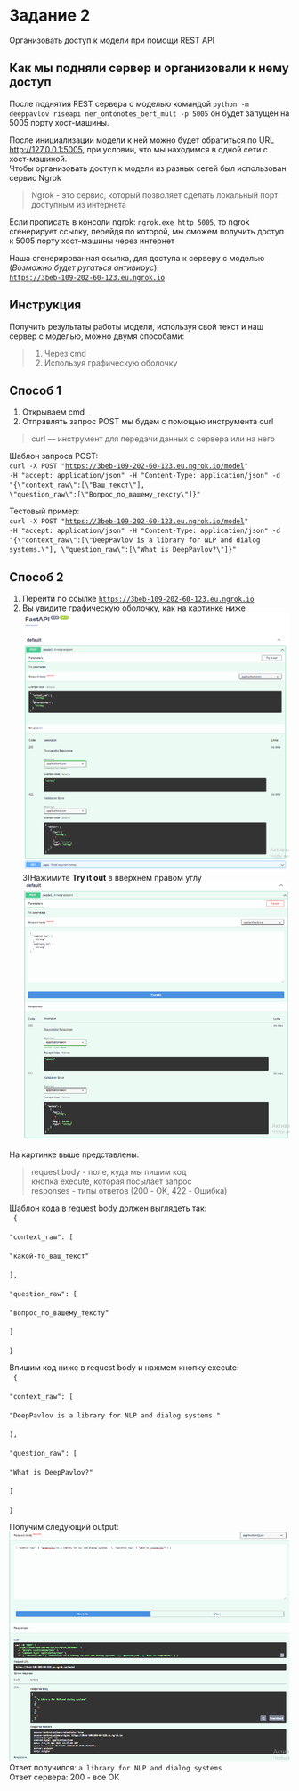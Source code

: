 # Задание 2
Организовать доступ к модели при помощи REST API    

## Как мы подняли сервер и организовали к нему доступ
После поднятия REST сервера с моделью командой <code>python -m deeppavlov riseapi ner_ontonotes_bert_mult -p 5005</code> он будет запущен на 5005 порту хост-машины.

После инициализации модели к ней можно будет обратиться по URL http://127.0.0.1:5005, при условии, что мы находимся в одной сети с хост-машиной.  
Чтобы организовать доступ к модели из разных сетей был использован сервис Ngrok

>Ngrok - это сервис, который позволяет сделать локальный порт доступным из интернета 

Если прописать в консоли ngrok:  <code>ngrok.exe http 5005</code>, то ngrok сгенерирует ссылку, перейдя по которой, мы сможем получить доступ к 5005 порту хост-машины через интернет  

Наша сгенерированная ссылка, для доступа к серверу с моделью (<em>Возможно будет ругаться антивирус</em>):  
<code>https://3beb-109-202-60-123.eu.ngrok.io</code>  

## Инструкция
Получить результаты работы модели, используя свой текст и наш сервер с моделью, можно двумя способами:
> 1) Через cmd 
> 2) Используя графическую оболочку   

## Способ 1  
1) Открываем cmd  
2) Отправлять запрос POST мы будем с помощью инструмента curl  
>curl — инструмент для передачи данных с сервера или на него  

Шаблон запроса POST:  
<code>curl -X POST "https://3beb-109-202-60-123.eu.ngrok.io/model" -H "accept: application/json" -H "Content-Type: application/json" 
-d "{\\"context_raw\\":[\\"Ваш_текст\\"], \\"question_raw\\":[\\"Вопрос_по_вашему_тексту\\"]}"</code> 

Тестовый пример:  
<code>curl -X POST "https://3beb-109-202-60-123.eu.ngrok.io/model" -H "accept: application/json" -H "Content-Type: application/json" -d "{\\"context_raw\\":[\\"DeepPavlov is a library for NLP and dialog systems.\\"], \\"question_raw\\":[\\"What is DeepPavlov?\\"]}"</code>  
  
## Способ 2  
1) Перейти по ссылке <code>https://3beb-109-202-60-123.eu.ngrok.io</code>  
2) Вы увидите графическую оболочку, как на картинке ниже  
![image info](https://github.com/MyasnikovAndrey/deeppavlov-task2/blob/main/pictures/1.png)  
3)Нажимите **Try it out** в вверхнем правом углу  
![image info](https://github.com/MyasnikovAndrey/deeppavlov-task2/blob/main/pictures/2.png)  
  
На картинке выше представлены:
> request body - поле, куда мы пишим код  
> кнопка execute, которая посылает запрос  
> responses - типы ответов (200 - OK, 422 - Ошибка)  

Шаблон кода в request body должен выглядеть так:  
<code> {  
  "context_raw": [  
    "какой-то_ваш_текст"  
  ],  
  "question_raw": [  
    "вопрос_по_вашему_тексту"  
  ]  
}</code>   
  
Впишим код ниже в request body и нажмем кнопку execute:  
<code> {  
  "context_raw": [  
    "DeepPavlov is a library for NLP and dialog systems."  
  ],  
  "question_raw": [  
    "What is DeepPavlov?"  
  ]  
}</code>   

Получим следующий output:  
![image info](https://github.com/MyasnikovAndrey/deeppavlov-task2/blob/main/pictures/3.png)  
Ответ получился: <code>a library for NLP and dialog systems</code>  
Ответ сервера: 200 - все ОК
